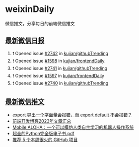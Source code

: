 # weixinDaily
微信推文，分享每日的前端微信推文

## [最新微信日报](https://github.com/kujian/weixinDaily/issues)

<!--START_SECTION:activity-->
1. ❗ Opened issue [#2742](https://github.com/kujian/githubTrending/issues/2742) in [kujian/githubTrending](https://github.com/kujian/githubTrending)
2. ❗ Opened issue [#1598](https://github.com/kujian/frontendDaily/issues/1598) in [kujian/frontendDaily](https://github.com/kujian/frontendDaily)
3. ❗ Opened issue [#2741](https://github.com/kujian/githubTrending/issues/2741) in [kujian/githubTrending](https://github.com/kujian/githubTrending)
4. ❗ Opened issue [#1597](https://github.com/kujian/frontendDaily/issues/1597) in [kujian/frontendDaily](https://github.com/kujian/frontendDaily)
5. ❗ Opened issue [#2740](https://github.com/kujian/githubTrending/issues/2740) in [kujian/githubTrending](https://github.com/kujian/githubTrending)
<!--END_SECTION:activity-->


## [最新微信推文](https://weixin.qdkfweb.cn/)

<!-- BLOG-POST-LIST:START -->
- [export 导出一个字面量会报错，而 export default 不会报错？](https://weixin.qdkfweb.cn/39177.html)
- [前端开发博客2023年文章汇总](https://weixin.qdkfweb.cn/39076.html)
- [Mobile ALOHA：一个可以模仿人类自主学习的机器人操作系统](https://weixin.qdkfweb.cn/39148.html)
- [超全的Python完全版电子书.pdf](https://weixin.qdkfweb.cn/39121.html)
- [推荐 5 个本周很火的 GitHub 项目](https://weixin.qdkfweb.cn/39118.html)
<!-- BLOG-POST-LIST:END -->
